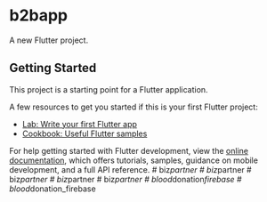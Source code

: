 # b2bapp

A new Flutter project.

## Getting Started

This project is a starting point for a Flutter application.

A few resources to get you started if this is your first Flutter project:

- [Lab: Write your first Flutter app](https://docs.flutter.dev/get-started/codelab)
- [Cookbook: Useful Flutter samples](https://docs.flutter.dev/cookbook)

For help getting started with Flutter development, view the
[online documentation](https://docs.flutter.dev/), which offers tutorials,
samples, guidance on mobile development, and a full API reference.
#   b i z _ p a r t n e r  
 #   b i z _ p a r t n e r  
 #   b i z _ p a r t n e r  
 #   b i z _ p a r t n e r  
 #   b i z _ p a r t n e r  
 #   b l o o d _ d o n a t i o n _ f i r e b a s e  
 #   b l o o d _ d o n a t i o n _ f i r e b a s e  
 